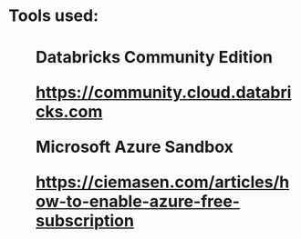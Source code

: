 <h1> Tools used: <h1>
 
<ul> Databricks Community Edition

https://community.cloud.databricks.com

Microsoft Azure Sandbox

https://ciemasen.com/articles/how-to-enable-azure-free-subscription
<ul>
